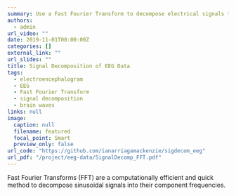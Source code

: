 ```yaml
---
summary: Use a Fast Fourier Transform to decompose electrical signals to infer brain wave state.
authors:
  - admin
url_video: ""
date: 2019-11-01T00:00:00Z
categories: []
external_link: ""
url_slides: ""
title: Signal Decomposition of EEG Data
tags:
  - electroencephalogram
  - EEG
  - Fast Fourier Transform
  - signal decomposition
  - brain waves
links: null
image:
  caption: null
  filename: featured
  focal_point: Smart
  preview_only: false
url_code: "https://github.com/ianarriagamackenzie/sigdecom_eeg"
url_pdf: "/project/eeg-data/SignalDecomp_FFT.pdf"
---
```


Fast Fourier Transforms (FFT) are a computationally efficient and quick method to decompose sinusoidal signals into their component frequencies.